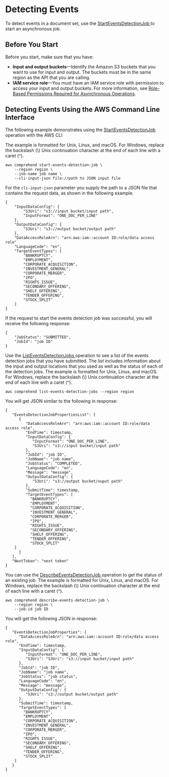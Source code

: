 # Detecting Events<a name="get-started-api-events"></a>

To detect events in a document set, use the [ StartEventsDetectionJob ](API_StartEventsDetectionJob.md) to start an asynchronous job\.

## Before You Start<a name="events-before"></a>

Before you start, make sure that you have:
+ **Input and output buckets**—Identify the Amazon S3 buckets that you want to use for input and output\. The buckets must be in the same region as the API that you are calling\.
+ **IAM service role**—You must have an IAM service role with permission to access your input and output buckets\. For more information, see [Role\-Based Permissions Required for Asynchronous Operations](access-control-managing-permissions.md#auth-role-permissions)\.

## Detecting Events Using the AWS Command Line Interface<a name="events-cli"></a>

The following example demonstrates using the [ StartEventsDetectionJob ](API_StartEventsDetectionJob.md) operation with the AWS CLI

The example is formatted for Unix, Linux, and macOS\. For Windows, replace the backslash \(\\\) Unix continuation character at the end of each line with a caret \(^\)\.

```
aws comprehend start-events-detection-job \
    --region region \
    --job-name job name \
    --cli-input-json file://path to JSON input file
```

For the `cli-input-json` parameter you supply the path to a JSON file that contains the request data, as shown in the following example\.

```
{
    "InputDataConfig": {
        "S3Uri": "s3://input bucket/input path",
        "InputFormat": "ONE_DOC_PER_LINE"
    },
    "OutputDataConfig": {
        "S3Uri": "s3://output bucket/output path"
    },
    "DataAccessRoleArn": "arn:aws:iam::account ID:role/data access role"
    "LanguageCode": "en",
    "TargetEventTypes": [
        "BANKRUPTCY", 
        "EMPLOYMENT",
        "CORPORATE_ACQUISITION",
        "INVESTMENT_GENERAL",
        "CORPORATE_MERGER",
        "IPO",
        "RIGHTS_ISSUE",
        "SECONDARY_OFFERING", 
        "SHELF_OFFERING", 
        "TENDER_OFFERING", 
        "STOCK_SPLIT"
    ]
}
```

If the request to start the events detection job was successful, you will receive the following response:

```
{
    "JobStatus": "SUBMITTED",
    "JobId": "job ID"
}
```

Use the [ ListEventsDetectionJobs ](API_ListEventsDetectionJobs.md) operation to see a list of the events detection jobs that you have submitted\. The list includes information about the input and output locations that you used as well as the status of each of the detection jobs\. The example is formatted for Unix, Linux, and macOS\. For Windows, replace the backslash \(\\\) Unix continuation character at the end of each line with a caret \(^\)\.

```
aws comprehend list-events-detection-jobs --region region 
```

You will get JSON similar to the following in response:

```
{
   "EventsDetectionJobPropertiesList": [ 
      { 
         "DataAccessRoleArn": "arn:aws:iam::account ID:role/data access role",
         "EndTime": timestamp,
         "InputDataConfig": { 
            "InputFormat": "ONE_DOC_PER_LINE",
            "S3Uri": "s3://input bucket/input path"
         },
         "JobId": "job ID",
         "JobName": "job name",
         "JobStatus": "COMPLETED",
         "LanguageCode": "en",
         "Message": "message",
         "OutputDataConfig": { 
            "S3Uri": "s3://output bucket/ouput path"
         },
         "SubmitTime": timestamp,
         "TargetEventTypes": [
           "BANKRUPTCY", 
           "EMPLOYMENT",
           "CORPORATE_ACQUISITION",
           "INVESTMENT_GENERAL",
           "CORPORATE_MERGER",
           "IPO",
           "RIGHTS_ISSUE",
           "SECONDARY_OFFERING", 
           "SHELF_OFFERING", 
           "TENDER_OFFERING", 
           "STOCK_SPLIT"
    ]
      }
   ],
   "NextToken": "next token"
}
```

You can use the [ DescribeEventsDetectionJob ](API_DescribeEventsDetectionJob.md) operation to get the status of an existing job\. The example is formatted for Unix, Linux, and macOS\. For Windows, replace the backslash \(\\\) Unix continuation character at the end of each line with a caret \(^\)\.

```
aws comprehend describe-events-detection-job \
    --region region \
    --job-id job ID
```

You will get the following JSON in response:

```
{
   "EventsDetectionJobProperties": { 
      "DataAccessRoleArn": "arn:aws:iam::account ID:role/data access role",
      "EndTime": timestamp,
      "InputDataConfig": { 
         "InputFormat": "ONE_DOC_PER_LINE",
         "S3Uri": "S3Uri": "s3://input bucket/input path"
      },
      "JobId": "job ID",
      "JobName": "job name",
      "JobStatus": "job status",
      "LanguageCode": "en",
      "Message": "message",
      "OutputDataConfig": { 
         "S3Uri": "s3://output bucket/output path"
      },
      "SubmitTime": timestamp,
      "TargetEventTypes": [
        "BANKRUPTCY", 
        "EMPLOYMENT",
        "CORPORATE_ACQUISITION",
        "INVESTMENT_GENERAL",
        "CORPORATE_MERGER",
        "IPO",
        "RIGHTS_ISSUE",
        "SECONDARY_OFFERING", 
        "SHELF_OFFERING", 
        "TENDER_OFFERING", 
        "STOCK_SPLIT"
    ]
   }
}
```